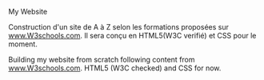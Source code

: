 My Website

Construction d'un site de A à Z selon les formations proposées sur www.W3schools.com. Il sera conçu en HTML5(W3C verifié) et CSS pour le moment.

Building my website from scratch following content from www.W3schools.com. HTML5 (W3C checked) and CSS for now.
